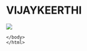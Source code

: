 <html lang="en">
<head>
    <meta charset="UTF-8">
    <meta name="viewport" content="width=device-width, initial-scale=1.0">
    <link rel="stylesheet" href="style.css">
</head>
<body>
    <h1>VIJAYKEERTHI</h1>
    <img src="vijay.jpg" class="left">

    </body>
    </html>
